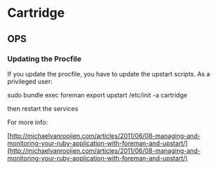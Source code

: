 # Cartridge

## OPS

### Updating the Procfile

If you update the procfile, you have to update the upstart scripts. As a privileged user:

  sudo bundle exec foreman export upstart /etc/init -a cartridge

then restart the services

For more info:

[http://michaelvanrooijen.com/articles/2011/06/08-managing-and-monitoring-your-ruby-application-with-foreman-and-upstart/](http://michaelvanrooijen.com/articles/2011/06/08-managing-and-monitoring-your-ruby-application-with-foreman-and-upstart/)
